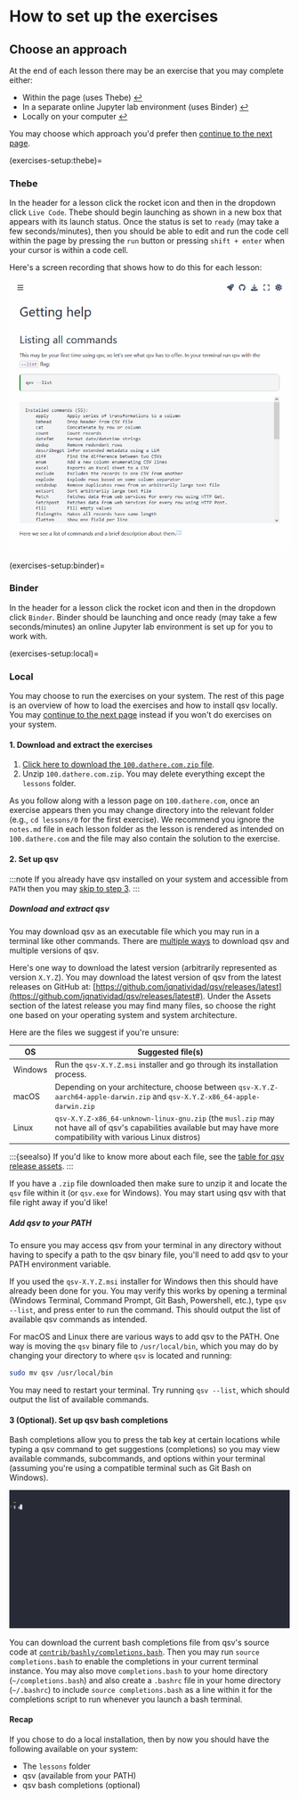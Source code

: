 # How to set up the exercises

## Choose an approach

At the end of each lesson there may be an exercise that you may complete either:

-   Within the page (uses Thebe) [↩](#thebe)
-   In a separate online Jupyter lab environment (uses Binder) [↩](#binder)
-   Locally on your computer [↩](#local)

You may choose which approach you'd prefer then [continue to the next page](getting-started.md).

(exercises-setup:thebe)=

### Thebe

In the header for a lesson click the rocket icon and then in the dropdown click `Live Code`. Thebe should begin launching as shown in a new box that appears with its launch status. Once the status is set to `ready` (may take a few seconds/minutes), then you should be able to edit and run the code cell within the page by pressing the `run` button or pressing `shift + enter` when your cursor is within a code cell.

Here's a screen recording that shows how to do this for each lesson:

![Thebe demo](media/thebe-demo.gif)

(exercises-setup:binder)=

### Binder

In the header for a lesson click the rocket icon and then in the dropdown click `Binder`. Binder should be launching and once ready (may take a few seconds/minutes) an online Jupyter lab environment is set up for you to work with.

(exercises-setup:local)=

### Local

You may choose to run the exercises on your system. The rest of this page is an overview of how to load the exercises and how to install qsv locally. You may [continue to the next page](getting-started.md) instead if you won't do exercises on your system.

#### 1. Download and extract the exercises

1. [Click here to download the `100.dathere.com.zip` file](https://github.com/dathere/100.dathere.com/archive/refs/heads/main.zip).
2. Unzip `100.dathere.com.zip`. You may delete everything except the `lessons` folder.

As you follow along with a lesson page on `100.dathere.com`, once an exercise appears then you may change directory into the relevant folder (e.g., `cd lessons/0` for the first exercise). We recommend you ignore the `notes.md` file in each lesson folder as the lesson is rendered as intended on `100.dathere.com` and the file may also contain the solution to the exercise.

#### 2. Set up qsv

:::note
If you already have qsv installed on your system and accessible from `PATH` then you may [skip to step 3](#optional-set-up-qsv-bash-completions).
:::

##### Download and extract qsv

You may download qsv as an executable file which you may run in a terminal like other commands. There are [multiple ways](https://github.com/jqnatividad/qsv#installation-options) to download qsv and multiple versions of qsv.

Here's one way to download the latest version (arbitrarily represented as version `X.Y.Z`). You may download the latest version of qsv from the latest releases on GitHub at: [https://github.com/jqnatividad/qsv/releases/latest](https://github.com/jqnatividad/qsv/releases/latest#). Under the Assets section of the latest release you may find many files, so choose the right one based on your operating system and system architecture.

Here are the files we suggest if you're unsure:

| OS      | Suggested file(s)                                                                                                                                                     |
| ------- | --------------------------------------------------------------------------------------------------------------------------------------------------------------------- |
| Windows | Run the `qsv-X.Y.Z.msi` installer and go through its installation process.                                                                                            |
| macOS   | Depending on your architecture, choose between `qsv-X.Y.Z-aarch64-apple-darwin.zip` and `qsv-X.Y.Z-x86_64-apple-darwin.zip`                                           |
| Linux   | `qsv-X.Y.Z-x86_64-unknown-linux-gnu.zip` (the `musl.zip` may not have all of qsv's capabilities available but may have more compatibility with various Linux distros) |

:::{seealso}
If you'd like to know more about each file, see the [table for qsv release assets](qsv-release-assets).
:::

If you have a `.zip` file downloaded then make sure to unzip it and locate the `qsv` file within it (or `qsv.exe` for Windows). You may start using qsv with that file right away if you'd like!

##### Add qsv to your PATH

To ensure you may access qsv from your terminal in any directory without having to specify a path to the qsv binary file, you'll need to add qsv to your PATH environment variable.

If you used the `qsv-X.Y.Z.msi` installer for Windows then this should have already been done for you. You may verify this works by opening a terminal (Windows Terminal, Command Prompt, Git Bash, Powershell, etc.), type `qsv --list`, and press enter to run the command. This should output the list of available qsv commands as intended.

For macOS and Linux there are various ways to add qsv to the PATH. One way is moving the `qsv` binary file to `/usr/local/bin`, which you may do by changing your directory to where `qsv` is located and running:

```bash
sudo mv qsv /usr/local/bin
```

You may need to restart your terminal. Try running `qsv --list`, which should output the list of available commands.

#### 3 (Optional). Set up qsv bash completions

Bash completions allow you to press the tab key at certain locations while typing a qsv command to get suggestions (completions) so you may view available commands, subcommands, and options within your terminal (assuming you're using a compatible terminal such as Git Bash on Windows).

![qsv bash completions example](media/qsv-completions-demo.gif)

You can download the current bash completions file from qsv's source code at [`contrib/bashly/completions.bash`](https://github.com/jqnatividad/qsv/blob/master/contrib/bashly/completions.bash). Then you may run `source completions.bash` to enable the completions in your current terminal instance. You may also move `completions.bash` to your home directory (`~/completions.bash`) and also create a `.bashrc` file in your home directory (`~/.bashrc`) to include `source completions.bash` as a line within it for the completions script to run whenever you launch a bash terminal.

#### Recap

If you chose to do a local installation, then by now you should have the following available on your system:

-   The `lessons` folder
-   qsv (available from your PATH)
-   qsv bash completions (optional)
